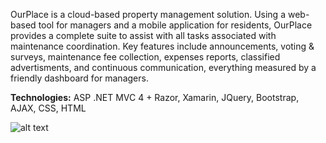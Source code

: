 OurPlace is a cloud-based property management solution. Using a web-based tool for managers and a mobile application for residents, OurPlace provides a complete suite to assist with all tasks associated with maintenance coordination. Key features include announcements, voting & surveys, maintenance fee collection, expenses reports, classified advertisments, and continuous communication, everything measured by a friendly dashboard for managers.

**Technologies:** ASP .NET MVC 4 + Razor, Xamarin, JQuery, Bootstrap, AJAX, CSS, HTML

![alt text](http://www.blacksmith.com.mx/Img/ourplace-general/dashboard.PNG)
